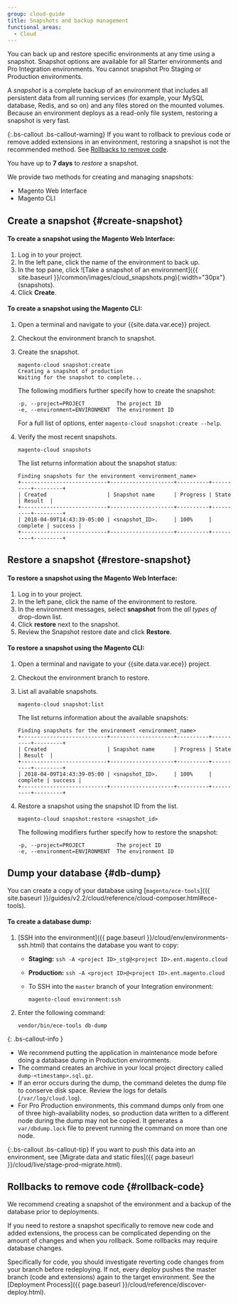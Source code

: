 ```yaml
---
group: cloud-guide
title: Snapshots and backup management
functional_areas:
  - Cloud
---
```


You can back up and restore specific environments at any time using a snapshot. Snapshot options are available for all Starter environments and Pro Integration environments. You cannot snapshot Pro Staging or Production environments.

A _snapshot_ is a complete backup of an environment that includes all persistent data from all running services (for example, your MySQL database, Redis, and so on) and any files stored on the mounted volumes. Because an environment deploys as a read-only file system, restoring a snapshot is very fast.

{:.bs-callout .bs-callout-warning}
If you want to rollback to previous code or remove added extensions in an environment, restoring a snapshot is not the recommended method. See [Rollbacks to remove code](#rollback-code).

You have up to **7 days** to _restore_ a snapshot.

We provide two methods for creating and managing snapshots:

-  Magento Web Interface
-  Magento CLI

## Create a snapshot {#create-snapshot}

#### To create a snapshot using the Magento Web Interface:

1.  Log in to your project.
1.  In the left pane, click the name of the environment to back up.
1.  In the top pane, click ![Take a snapshot of an environment]({{ site.baseurl }}/common/images/cloud_snapshots.png){:width="30px"} (snapshots).
1.  Click **Create**.

#### To create a snapshot using the Magento CLI:

1.  Open a terminal and navigate to your {{site.data.var.ece}} project.
1.  Checkout the environment branch to snapshot.
1.  Create the snapshot.

    ```
    magento-cloud snapshot:create
	Creating a snapshot of production
	Waiting for the snapshot to complete...
    ```

    The following modifiers further specify how to create the snapshot:

    ```
    -p, --project=PROJECT          The project ID
    -e, --environment=ENVIRONMENT  The environment ID
    ```

    For a full list of options, enter `magento-cloud snapshot:create --help`.

1.  Verify the most recent snapshots.

    ```
    magento-cloud snapshots
    ```

    The list returns information about the snapshot status:

    ```
	Finding snapshots for the environment <environment_name>
	+---------------------------+--------------------+----------+----------+---------+
	| Created                   | Snapshot name      | Progress | State    | Result  |
	+---------------------------+--------------------+----------+----------+---------+
	| 2018-04-09T14:43:39-05:00 | <snapshot_ID>.     | 100%     | complete | success |
	+---------------------------+--------------------+----------+----------+---------+
    ```

## Restore a snapshot {#restore-snapshot}

#### To restore a snapshot using the Magento Web Interface:

1.  Log in to your project.
1.  In the left pane, click the name of the environment to restore.
1.  In the environment messages, select **snapshot** from the _all types of_ drop-down list.
1.  Click **restore** next to the snapshot.
1.  Review the Snapshot restore date and click **Restore**.

#### To restore a snapshot using the Magento CLI:

1.  Open a terminal and navigate to your {{site.data.var.ece}} project.
1.  Checkout the environment branch to restore.
1.  List all available snapshots.

    ```
    magento-cloud snapshot:list
    ```

    The list returns information about the available snapshots:

    ```
	Finding snapshots for the environment <environment_name>
	+---------------------------+--------------------+----------+----------+---------+
	| Created                   | Snapshot name      | Progress | State    | Result  |
	+---------------------------+--------------------+----------+----------+---------+
	| 2018-04-09T14:43:39-05:00 | <snapshot_ID>.     | 100%     | complete | success |
	+---------------------------+--------------------+----------+----------+---------+
    ```

1.  Restore a snapshot using the snapshot ID from the list.

    ```
    magento-cloud snapshot:restore <snapshot_id>
    ```

    The following modifiers further specify how to restore the snapshot:

    ```
    -p, --project=PROJECT          The project ID
    -e, --environment=ENVIRONMENT  The environment ID
    ```

## Dump your database {#db-dump}

You can create a copy of your database using [`magento/ece-tools`]({{ site.baseurl }}/guides/v2.2/cloud/reference/cloud-composer.html#ece-tools).

#### To create a database dump:

1.  [SSH into the environment]({{ page.baseurl }}/cloud/env/environments-ssh.html) that contains the database you want to copy:

    -   **Staging:** `ssh -A <project ID>_stg@<project ID>.ent.magento.cloud`
    -   **Production:** `ssh -A <project ID>@<project ID>.ent.magento.cloud`
    -   To SSH into the `master` branch of your Integration environment:

            magento-cloud environment:ssh

2.  Enter the following command:

    ```
    vendor/bin/ece-tools db-dump
    ```

{: .bs-callout-info }
-   We recommend putting the application in maintenance mode before doing a database dump in Production environments.
-   The command creates an archive in your local project directory called  `dump-<timestamp>.sql.gz`.
-   If an error occurs during the dump, the command deletes the dump file to conserve disk space. Review the logs for details (`/var/log/cloud.log`).
-   For Pro Production environments, this command dumps only from one of three high-availability nodes, so production data written to a different node during the dump may not be copied. It generates a `var/dbdump.lock` file to prevent running the command on more than one node.

{:.bs-callout .bs-callout-tip}
If you want to push this data into an environment, see [Migrate data and static files]({{ page.baseurl }}/cloud/live/stage-prod-migrate.html).

## Rollbacks to remove code {#rollback-code}

We recommend creating a snapshot of the environment and a backup of the database prior to deployments.

If you need to restore a snapshot specifically to remove new code and added extensions, the process can be complicated depending on the amount of changes and when you rollback. Some rollbacks may require database changes.

Specifically for code, you should investigate reverting code changes from your branch before redeploying. If not, every deploy pushes the master branch (code and extensions) again to the target environment. See the [Deployment Process]({{ page.baseurl }}/cloud/reference/discover-deploy.html).
